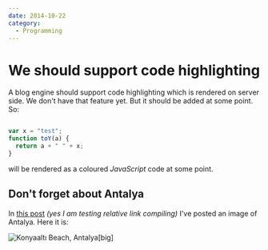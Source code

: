 ```yaml
---
date: 2014-10-22
category:
  - Programming
---
```

# We should support code highlighting

A blog engine should support code highlighting which is rendered on
server side. We don't have that feature yet. But it should be added
at some point. So:

```javascript

var x = "test";
function toY(a) {
  return a + " " + x;
}
```

will be rendered as a coloured *JavaScript* code at some point.

## Don't forget about Antalya

In [this post](@2014-10-21-hello-world) _(yes I am testing relative link compiling)_ I've posted an image of Antalya. Here it is:

![Konyaaltı Beach, Antalya](@2014-10-21-hello-world/konyaalti.jpg)[big]

